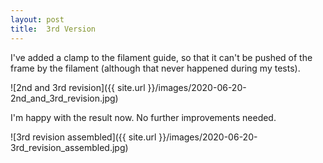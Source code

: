 ```yaml
---
layout: post
title:  3rd Version
---
```


I've added a clamp to the filament guide, so that it can't be pushed of
the frame by the filament (although that never happened during my tests).

![2nd and 3rd revision]({{ site.url }}/images/2020-06-20-2nd_and_3rd_revision.jpg)

I'm happy with the result now. No further improvements needed.

![3rd revision assembled]({{ site.url }}/images/2020-06-20-3rd_revision_assembled.jpg)
